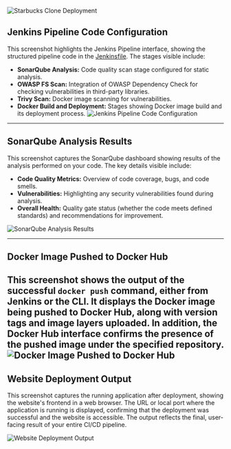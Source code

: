 ![Starbucks Clone Deployment](https://github.com/user-attachments/assets/6b654f47-9537-4b88-9584-41c760fc49ac)
## Jenkins Pipeline Code Configuration
This screenshot highlights the Jenkins Pipeline interface, showing the structured pipeline code in the [Jenkinsfile](JenkinsFile). The stages visible include:
- **SonarQube Analysis:** Code quality scan stage configured for static analysis.
- **OWASP FS Scan:** Integration of OWASP Dependency Check for checking vulnerabilities in third-party libraries.
- **Trivy Scan:** Docker image scanning for vulnerabilities.
- **Docker Build and Deployment:** Stages showing Docker image build and its deployment process.
![Jenkins Pipeline Code Configuration](https://github.com/user-attachments/assets/0cd8dffe-0238-49c6-8b5b-97b3a3dd33ad)

---
## SonarQube Analysis Results
This screenshot captures the SonarQube dashboard showing results of the analysis performed on your code. The key details visible include:
- **Code Quality Metrics:** Overview of code coverage, bugs, and code smells.
- **Vulnerabilities:** Highlighting any security vulnerabilities found during analysis.
- **Overall Health:** Quality gate status (whether the code meets defined standards) and recommendations for improvement.

![SonarQube Analysis Results](https://github.com/user-attachments/assets/65f6d35d-3822-4383-9d38-5a42a98ab5b6)

---
## Docker Image Pushed to Docker Hub
This screenshot shows the output of the successful `docker push` command, either from Jenkins or the CLI. It displays the Docker image being pushed to Docker Hub, along with version tags and image layers uploaded. In addition, the Docker Hub interface confirms the presence of the pushed image under the specified repository.
![Docker Image Pushed to Docker Hub](https://github.com/user-attachments/assets/750f2007-c3fb-42d2-8808-a8424a1930f7)
---
## Website Deployment Output
This screenshot captures the running application after deployment, showing the website's frontend in a web browser. The URL or local port where the application is running is displayed, confirming that the deployment was successful and the website is accessible. The output reflects the final, user-facing result of your entire CI/CD pipeline.

![Website Deployment Output](https://github.com/user-attachments/assets/fe7a8146-da2f-40d1-9430-ef7b577eb385)

